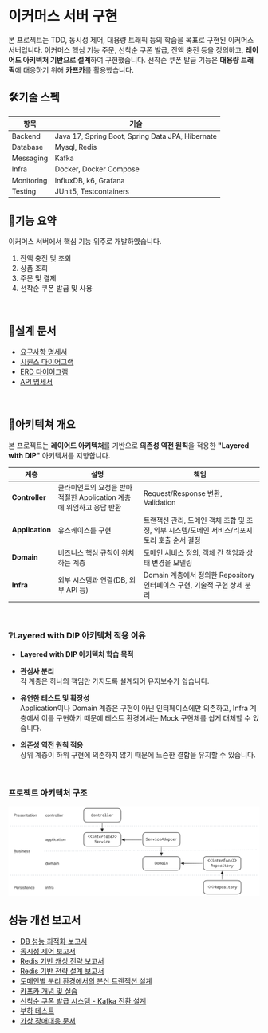 # 이커머스 서버 구현
본 프로젝트는 TDD, 동시성 제어, 대용량 트래픽 등의 학습을 목표로 구현된 이커머스 서버입니다.
이커머스 핵심 기능 주문, 선착순 쿠폰 발급, 잔액 충전 등을 정의하고, **레이어드 아키텍처 기반으로 설계**하여 구현했습니다.
선착순 쿠폰 발급 기능은 **대용량 트래픽**에 대응하기 위해 **카프카**를 활용했습니다.
<br/>

## 🛠️기술 스펙
| 항목 | 기술                                               |
|-----|--------------------------------------------------|
|Backend| Java 17, Spring Boot, Spring Data JPA, Hibernate |
|Database| Mysql, Redis                                     |
|Messaging| Kafka                                            |
|Infra| Docker, Docker Compose                           |
|Monitoring| InfluxDB, k6, Grafana                            |
|Testing| JUnit5, Testcontainers                             |

## 🎯기능 요약
이커머스 서버에서 핵심 기능 위주로 개발하였습니다.
1. 잔액 충전 및 조회
2. 상품 조회
3. 주문 및 결제
4. 선착순 쿠폰 발급 및 사용
<br/>

## 📃설계 문서
- [요구사항 명세서](./docs/requirements.md)
- [시퀀스 다이어그램](./docs/sequenceDiagrams.md)
- [ERD 다이어그램](./docs/erdDiagrams.md)
- [API 명세서](./docs/apiSpec.md)
<br/>

## 📐아키텍쳐 개요

본 프로젝트는 **레이어드 아키텍처**를 기반으로 **의존성 역전 원칙**을 적용한 **"Layered with DIP"** 아키텍처를 지향합니다.


| 계층                 | 설명                                      | 책임                                                        |
|--------------------|-----------------------------------------|-----------------------------------------------------------|
| **Controller**     | 클라이언트의 요청을 받아 적절한 Application 계층에 위임하고 응답 반환 | Request/Response 변환, Validation                           
| **Application**    | 유스케이스를 구현                               | 트랜잭션 관리, 도메인 객체 조합 및 조정, 외부 시스템/도메인 서비스/리포지토리 호출 순서 결정    |
| **Domain**         | 비즈니스 핵심 규칙이 위치하는 계층                     | 도메인 서비스 정의, 객체 간 책임과 상태 변경을 모델링 |
| **Infra** | 외부 시스템과 연결(DB, 외부 API 등)                | Domain 계층에서 정의한 Repository 인터페이스 구현, 기술적 구현 상세 분리         |
<br/>

### ❔Layered with DIP 아키텍처 적용 이유
- **Layered with DIP 아키텍처 학습 목적**
- **관심사 분리**  
  각 계층은 하나의 책임만 가지도록 설계되어 유지보수가 쉽습니다.

- **유연한 테스트 및 확장성**  
  Application이나 Domain 계층은 구현이 아닌 인터페이스에만 의존하고, Infra 계층에서 이를 구현하기 때문에 테스트 환경에서는 Mock 구현체를 쉽게 대체할 수 있습니다.

- **의존성 역전 원칙 적용**  
  상위 계층이 하위 구현에 의존하지 않기 때문에 느슨한 결합을 유지할 수 있습니다.
<br/>

### 프로젝트 아키텍처 구조
![image](./docs/images/layered_with_DIP.png)
<br/>

## 성능 개선 보고서
- [DB 성능 최적화 보고서](./docs/report/STEP08/DB_REPORT.md)
- [동시성 제어 보고서](./docs/report/STEP09/Concurrency_Controll_Report.md)
- [Redis 기반 캐싱 전략 보고서](./docs/report/STEP12/Cache_Strategy_Report.md)
- [Redis 기반 전략 설계 보고서](./docs/report/STEP13_14/Redis_Strategy_Report.md)
- [도메인별 분리 환경에서의 분산 트랜잭션 설계](./docs/report/STEP16/Distributed_Transaction_Design.md)
- [카프카 개념 및 실습](./docs/report/STEP17/Kafka.md)
- [선착순 쿠폰 발급 시스템 - Kafka 전환 설계](./docs/report/STEP18/Kafka_Coupon_System.md)
- [부하 테스트](./docs/report/STEP19/Load_Test.md)
- [가상 장애대응 문서](./docs/report/STEP20/Postmortem.md)
<br/>